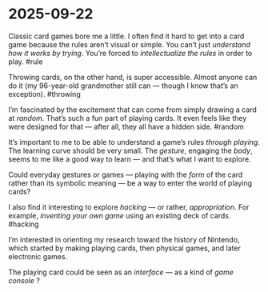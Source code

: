 #  2025-09-22

Classic card games bore me a little. I often find it hard to get into a card game because the rules aren’t visual or simple. You can’t just _understand how it works by trying_. You’re forced to _intellectualize the rules_ in order to play. #rule

Throwing cards, on the other hand, is super accessible. Almost anyone can do it (my 96-year-old grandmother still can — though I know that’s an exception). #throwing 

I’m fascinated by the excitement that can come from simply drawing a card at _random_. That’s such a fun part of playing cards. It even feels like they were designed for that — after all, they all have a hidden side. #random

It’s important to me to be able to understand a game’s rules _through playing_. The learning curve should be very small. The _gesture_, engaging the _body_, seems to me like a good way to learn — and that’s what I want to explore.

Could everyday gestures or games — playing with the _form_ of the card rather than its symbolic meaning — be a way to enter the world of playing cards?

I also find it interesting to explore _hacking_ — or rather, _appropriation_. For example, _inventing your own game_ using an existing deck of cards. #hacking

I’m interested in orienting my research toward the history of Nintendo, which started by making playing cards, then physical games, and later electronic games.

The playing card could be seen as an _interface_ — as a kind of _game console_ ?

